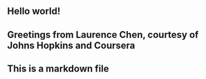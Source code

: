 ## Hello world!
## Greetings from Laurence Chen, courtesy of Johns Hopkins and Coursera
## This is a markdown file